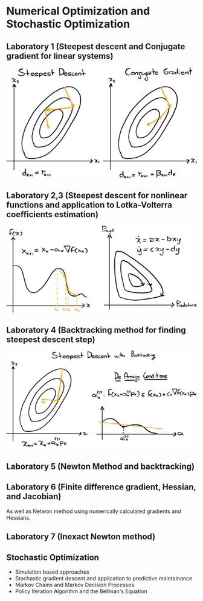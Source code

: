 # Numerical Optimization and Stochastic Optimization

## Laboratory 1 (Steepest descent and Conjugate gradient for linear systems)
  
![](lab1.svg)

## Laboratory 2,3 (Steepest descent for nonlinear functions and application to Lotka-Volterra coefficients estimation)

![](lab2.svg)

## Laboratory 4 (Backtracking method for finding steepest descent step)

![](Lab4.svg)

## Laboratory 5 (Newton Method and backtracking)

## Laboratory 6 (Finite difference gradient, Hessian, and Jacobian)

As well as Netwon method using numerically calculated gradients and Hessians.

## Laboratory 7 (Inexact Newton method)

## Stochastic Optimization
  * Simulation based approaches
  * Stochastic gradient descent and application to predictive maintainance
  * Markov Chains and Markov Decision Processes
  * Policy Iteration Algorithm and the Bellman's Equation
